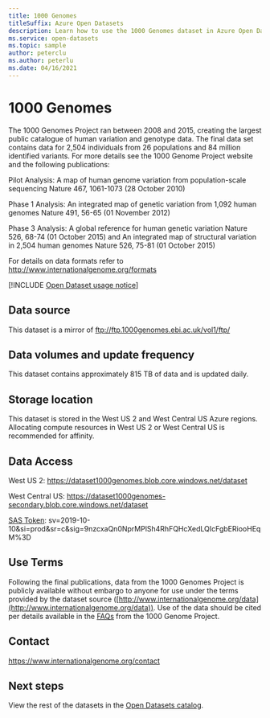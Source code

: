 ```yaml
---
title: 1000 Genomes
titleSuffix: Azure Open Datasets
description: Learn how to use the 1000 Genomes dataset in Azure Open Datasets.
ms.service: open-datasets
ms.topic: sample
author: peterclu
ms.author: peterlu
ms.date: 04/16/2021
---
```


# 1000 Genomes

The 1000 Genomes Project ran between 2008 and 2015, creating the largest public catalogue of human variation and genotype data. The final data set contains data for 2,504 individuals from 26 populations and 84 million identified variants. For more details see the 1000 Genome Project website and the following publications:

Pilot Analysis: A map of human genome variation from population-scale sequencing Nature 467, 1061-1073 (28 October 2010)

Phase 1 Analysis: An integrated map of genetic variation from 1,092 human genomes Nature 491, 56-65 (01 November 2012)

Phase 3 Analysis: A global reference for human genetic variation Nature 526, 68-74 (01 October 2015) and An integrated map of structural variation in 2,504 human genomes Nature 526, 75-81 (01 October 2015)

For details on data formats refer to http://www.internationalgenome.org/formats

[!INCLUDE [Open Dataset usage notice](../../includes/open-datasets-usage-note.md)]

## Data source

This dataset is a mirror of ftp://ftp.1000genomes.ebi.ac.uk/vol1/ftp/

## Data volumes and update frequency

This dataset contains approximately 815 TB of data and is updated daily.

## Storage location

This dataset is stored in the West US 2 and West Central US Azure regions. Allocating compute resources in West US 2 or West Central US is recommended for affinity.

## Data Access

West US 2: https://dataset1000genomes.blob.core.windows.net/dataset

West Central US: https://dataset1000genomes-secondary.blob.core.windows.net/dataset

[SAS Token](https://docs.microsoft.com/en-us/azure/storage/common/storage-sas-overview): sv=2019-10-10&si=prod&sr=c&sig=9nzcxaQn0NprMPlSh4RhFQHcXedLQIcFgbERiooHEqM%3D

## Use Terms

Following the final publications, data from the 1000 Genomes Project is publicly available without embargo to anyone for use under the terms provided by the dataset source ([http://www.internationalgenome.org/data](http://www.internationalgenome.org/data)). Use of the data should be cited per details available in the [FAQs]() from the 1000 Genome Project.

## Contact

https://www.internationalgenome.org/contact

## Next steps

View the rest of the datasets in the [Open Datasets catalog](dataset-catalog.md).